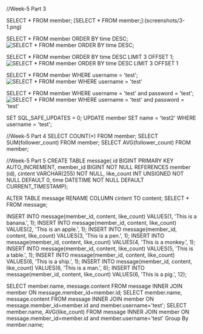 //Week-5 Part 3

SELECT * FROM member;
[SELECT * FROM member;]:(screenshots/3-1.png)

SELECT * FROM member ORDER BY time DESC;
![SELECT * FROM member ORDER BY time DESC;](/screenshots/3-2?raw=true)

SELECT * FROM member ORDER BY time DESC LIMIT 3 OFFSET 1;
![SELECT * FROM member ORDER BY time DESC LIMIT 3 OFFSET 1](/screenshots/3-3?raw=true)

SELECT * FROM member WHERE username = 'test';
![SELECT * FROM member WHERE username = 'test'](/screenshots/3-4?raw=true)

SELECT * FROM member WHERE username = 'test' and password = 'test';
![SELECT * FROM member WHERE username = 'test' and password = 'test'](/screenshots/3-5?raw=true)

SET SQL_SAFE_UPDATES = 0;
UPDATE member SET name = 'test2' WHERE username = 'test';

 
//Week-5 Part 4
SELECT COUNT(*) FROM member;
SELECT SUM(follower_count) FROM member;
SELECT AVG(follower_count) FROM member;

//Week-5 Part 5
CREATE TABLE message(
id BIGINT PRIMARY KEY AUTO_INCREMENT,
member_id BIGINT NOT NULL REFERENCES member (id),
cintent VARCHAR(255) NOT NULL,
like_count INT UNSIGNED NOT NULL DEFAULT 0,
time DATETIME NOT NULL DEFAULT CURRENT_TIMESTAMP); 

ALTER TABLE message RENAME COLUMN cintent TO content;
SELECT * FROM message;

INSERT INTO message(member_id, content, like_count) VALUES(1, 'This is a banana.', 1);
INSERT INTO message(member_id, content, like_count) VALUES(2, 'This is an apple.', 1);
INSERT INTO message(member_id, content, like_count) VALUES(3, 'This is a pen.', 1);
INSERT INTO message(member_id, content, like_count) VALUES(4, 'This is a monkey.', 1);
INSERT INTO message(member_id, content, like_count) VALUES(5, 'This is a table.', 1);
INSERT INTO message(member_id, content, like_count) VALUES(6, 'This is a ship.', 1);
INSERT INTO message(member_id, content, like_count) VALUES(6, 'This is a man.', 6);
INSERT INTO message(member_id, content, like_count) VALUES(6, 'This is a pig.', 12);




SELECT member.name, message.content FROM message INNER JOIN member ON message.member_id=member.id;
SELECT member.name, message.content FROM message INNER JOIN member ON message.member_id=member.id and member.username='test';
SELECT member.name, AVG(like_count) FROM message INNER JOIN member ON message.member_id=member.id and member.username='test' Group By member.name;

